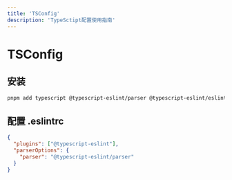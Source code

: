 ```yaml
---
title: 'TSConfig'
description: 'TypeSctipt配置使用指南'
---
```


# TSConfig

## 安装

```bash
pnpm add typescript @typescript-eslint/parser @typescript-eslint/eslint-plugin -D
```

## 配置 .eslintrc

```json
{
  "plugins": ["@typescript-eslint"],
  "parserOptions": {
    "parser": "@typescript-eslint/parser"
  }
}
```
